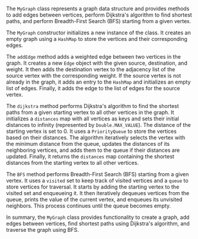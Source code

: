The `MyGraph` class represents a graph data structure and provides methods to add edges between vertices, perform Dijkstra's algorithm to find shortest paths, and perform Breadth-First Search (BFS) starting from a given vertex.

The `MyGraph` constructor initializes a new instance of the class. It creates an empty graph using a `HashMap` to store the vertices and their corresponding edges.

The `addEdge` method adds a weighted edge between two vertices in the graph. It creates a new `Edge` object with the given source, destination, and weight. It then adds the destination vertex to the adjacency list of the source vertex with the corresponding weight. If the source vertex is not already in the graph, it adds an entry to the `HashMap` and initializes an empty list of edges. Finally, it adds the edge to the list of edges for the source vertex.

The `dijkstra` method performs Dijkstra's algorithm to find the shortest paths from a given starting vertex to all other vertices in the graph. It initializes a `distances` map with all vertices as keys and sets their initial distances to infinity (represented by `Double.MAX_VALUE`). The distance of the starting vertex is set to 0. It uses a `PriorityQueue` to store the vertices based on their distances. The algorithm iteratively selects the vertex with the minimum distance from the queue, updates the distances of its neighboring vertices, and adds them to the queue if their distances are updated. Finally, it returns the `distances` map containing the shortest distances from the starting vertex to all other vertices.

The `BFS` method performs Breadth-First Search (BFS) starting from a given vertex. It uses a `visited` set to keep track of visited vertices and a `queue` to store vertices for traversal. It starts by adding the starting vertex to the visited set and enqueueing it. It then iteratively dequeues vertices from the queue, prints the value of the current vertex, and enqueues its unvisited neighbors. This process continues until the queue becomes empty.

In summary, the `MyGraph` class provides functionality to create a graph, add edges between vertices, find shortest paths using Dijkstra's algorithm, and traverse the graph using BFS.